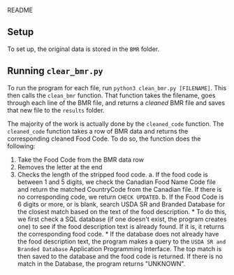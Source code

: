 README

## Setup

To set up, the original data is stored in the `BMR` folder.

## Running `clear_bmr.py`

To run the program for each file, run `python3 clean_bmr.py [FILENAME]`. This then calls the `clean_bmr` function. That function takes the filename, goes through each line of the BMR file, and returns a *cleaned* BMR file and saves that new file to the `results` folder.

The majority of the work is actually done by the `cleaned_code` function. The `cleaned_code` function takes a row of BMR data and returns the corresponding cleaned Food Code. To do so, the function does the following:

1. Take the Food Code from the BMR data row
2. Removes the letter at the end
3. Checks the length of the stripped food code.
    a. If the food code is between 1 and 5 digits, we check the Canadian Food Name Code file and return the matched CountryCode from the Canadian file. If there is no corresponding code, we return `CHECK UPDATED`.
    b. If the Food Code is 6 digits or more, or is blank, search USDA SR and Branded Database for the closest match based on the text of the food description.
        * To do this, we first check a SQL database (if one doesn't exist, the program creates one) to see if the food description text is already found. If it is, it returns the corresponding food code.
        * If the database does not already have the food description text, the program makes a query to the `USDA SR and Branded Database` Application Programming Interface. The top match is then saved to the database and the food code is returned. If there is no match in the Database, the program returns "UNKNOWN".
